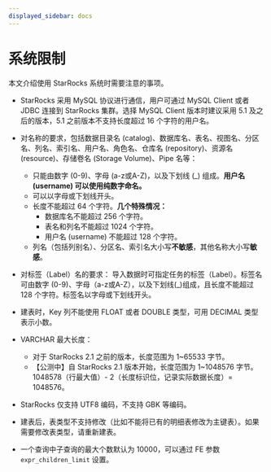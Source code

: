 ```yaml
---
displayed_sidebar: docs
---
```


# 系统限制

本文介绍使用 StarRocks 系统时需要注意的事项。

- StarRocks 采用 MySQL 协议进行通信，用户可通过 MySQL Client 或者 JDBC 连接到 StarRocks 集群。选择 MySQL Client 版本时建议采用 5.1 及之后的版本，5.1 之前版本不支持长度超过 16 个字符的用户名。

- 对名称的要求，包括数据目录名 (catalog)、数据库名、表名、视图名、分区名、列名、索引名、用户名、角色名、仓库名 (repository)、资源名 (resource)、存储卷名 (Storage Volume)、Pipe 名等：
  - 只能由数字 (0-9)、字母 (a-z或A-Z)，以及下划线 (\_) 组成。**用户名 (username) 可以使用纯数字命名。**
  - 可以以字母或下划线开头。
  - 长度不能超过 64 个字符。**几个特殊情况：**
    - 数据库名不能超过 256 个字符。
    - 表名和列名不能超过 1024 个字符。
    - 用户名 (username) 不能超过 128 个字符。
  - 列名（包括列别名）、分区名、索引名大小写**不敏感**，其他名称大小写**敏感**。

- 对标签（Label）名的要求：
  导入数据时可指定任务的标签（Label）。标签名可由数字 (0-9)、字母（a-z或A-Z），以及下划线(\_)组成，且长度不能超过 128 个字符。标签名以字母或下划线开头。

- 建表时，Key 列不能使用 FLOAT 或者 DOUBLE 类型，可用 DECIMAL 类型表示小数。

- VARCHAR 最大长度：
  - 对于 StarRocks 2.1 之前的版本，长度范围为 1~65533 字节。
  - 【公测中】自 StarRocks 2.1 版本开始，长度范围为 1~1048576 字节。1048578（行最大值）- 2（长度标识位，记录实际数据长度）= 1048576。

- StarRocks 仅支持 UTF8 编码，不支持 GBK 等编码。

- 建表后，表类型不支持修改（比如不能将已有的明细表修改为主键表）。如果需要修改表类型，请重新建表。

- 一个查询中子查询的最大个数默认为 10000，可以通过 FE 参数 `expr_children_limit` 设置。
